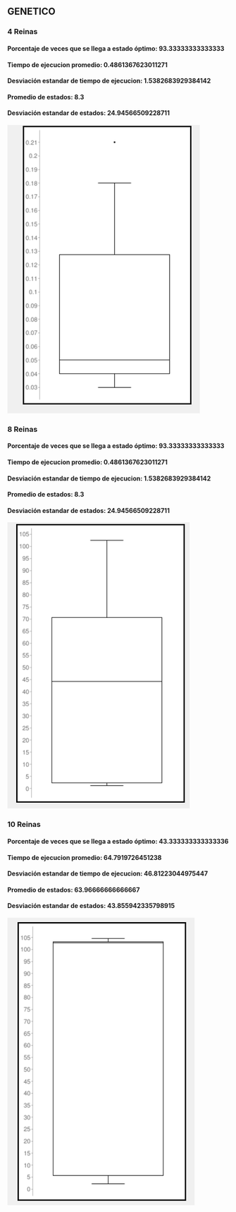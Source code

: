 
<h2> GENETICO </h2>
<h3> 4 Reinas </h3>
<h4> Porcentaje de veces que se llega a estado óptimo:  93.33333333333333</h4>
<h4>Tiempo de ejecucion promedio:  0.4861367623011271</h4>
<h4>Desviación estandar de tiempo de ejecucion:  1.5382683929384142</h4>
<h4>Promedio de estados:  8.3</h4>
<h4>Desviación estandar de estados:  24.94566509228711 </h4>

![alt text](https://github.com/sofiabarbeito/ia-uncuyo-2021/blob/main/tp5-busquedas-locales/caja4reinasgenetico.PNG?raw=true)

<h3> 8 Reinas </h3>
<h4> Porcentaje de veces que se llega a estado óptimo:  93.33333333333333</h4>
<h4>Tiempo de ejecucion promedio:  0.4861367623011271</h4>
<h4>Desviación estandar de tiempo de ejecucion:  1.5382683929384142</h4>
<h4>Promedio de estados:  8.3</h4>
<h4>Desviación estandar de estados:  24.94566509228711 </h4>

![alt text](https://github.com/sofiabarbeito/ia-uncuyo-2021/blob/main/tp5-busquedas-locales/caja8reinasgenetico.PNG?raw=true)

<h3> 10 Reinas </h3>
<h4> Porcentaje de veces que se llega a estado óptimo:  43.333333333333336</h4>
<h4>Tiempo de ejecucion promedio:  64.7919726451238</h4>
<h4>Desviación estandar de tiempo de ejecucion:  46.81223044975447</h4>
<h4>Promedio de estados:  63.96666666666667</h4>
<h4>Desviación estandar de estados:  43.855942335798915</h4>

![alt text](https://github.com/sofiabarbeito/ia-uncuyo-2021/blob/main/tp5-busquedas-locales/caja10reinasgenetico.PNG?raw=true)
